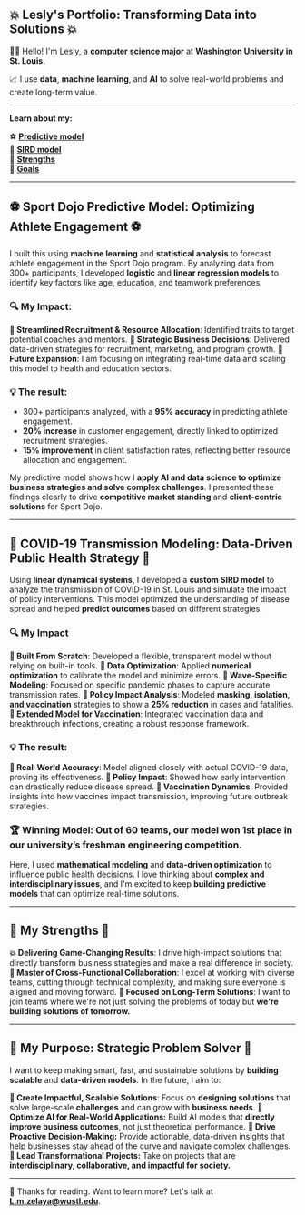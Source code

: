 ## **💥 Lesly's Portfolio: Transforming Data into Solutions 💥**

👋🏽 Hello! I'm Lesly, a **computer science major** at **Washington University in St. Louis**.  

📈 I use **data**, **machine learning**, and **AI** to solve real-world problems and create long-term value.

---

**Learn about my:**  

⚽ [**Predictive model**](#-sport-dojo-predictive-model-optimizing-athlete-engagement-)  
💊 [**SIRD model**](#-covid-19-transmission-modeling-data-driven-public-health-strategy-)  
💪 [**Strengths**](#-my-strengths-)  
🚀 [**Goals**](#-my-purpose-strategic-problem-solver-)  

---

## ⚽ **Sport Dojo Predictive Model: Optimizing Athlete Engagement** ⚽  

I built this using **machine learning** and **statistical analysis** to forecast athlete engagement in the Sport Dojo program. By analyzing data from 300+ participants, I developed **logistic** and **linear regression models** to identify key factors like age, education, and teamwork preferences.

### **🔍 My Impact:**

 **🔹 Streamlined Recruitment & Resource Allocation**: Identified traits to target potential coaches and mentors.
 **🔹 Strategic Business Decisions**: Delivered data-driven strategies for recruitment, marketing, and program growth.
 **🔹 Future Expansion**: I am focusing on integrating real-time data and scaling this model to health and education sectors.

### **💡 The result:**

- 300+ participants analyzed, with a **95% accuracy** in predicting athlete engagement.
- **20% increase** in customer engagement, directly linked to optimized recruitment strategies.
- **15% improvement** in client satisfaction rates, reflecting better resource allocation and engagement.

My predictive model shows how I **apply AI and data science to optimize business strategies and solve complex challenges**. I presented these findings clearly to drive **competitive market standing** and **client-centric solutions** for Sport Dojo.

---

## **💊 COVID-19 Transmission Modeling: Data-Driven Public Health Strategy** 💊

Using **linear dynamical systems**, I developed a **custom SIRD model** to analyze the transmission of COVID-19 in St. Louis and simulate the impact of policy interventions. This model optimized the understanding of disease spread and helped **predict outcomes** based on different strategies.

### **🔍 My Impact**

 **🔹 Built From Scratch**: Developed a flexible, transparent model without relying on built-in tools.
 **🔹 Data Optimization**: Applied **numerical optimization** to calibrate the model and minimize errors.
 **🔹 Wave-Specific Modeling**: Focused on specific pandemic phases to capture accurate transmission rates.
 **🔹 Policy Impact Analysis**: Modeled **masking, isolation, and vaccination** strategies to show a **25% reduction** in cases and fatalities.
 **🔹 Extended Model for Vaccination**: Integrated vaccination data and breakthrough infections, creating a robust response framework.

### **💡 The result:**

 **🔹 Real-World Accuracy**: Model aligned closely with actual COVID-19 data, proving its effectiveness.
 **🔹 Policy Impact**: Showed how early intervention can drastically reduce disease spread.
 **🔹 Vaccination Dynamics**: Provided insights into how vaccines impact transmission, improving future outbreak strategies.

### **🏆 Winning Model:**  Out of 60 teams, our model won **1st place** in our university’s freshman engineering competition.

Here, I used **mathematical modeling** and **data-driven optimization** to influence public health decisions. I love thinking about **complex and interdisciplinary issues**, and I'm excited to keep **building predictive models** that can optimize real-time solutions.

---

## **💪 My Strengths 💪**

**💥 Delivering Game-Changing Results**: I drive high-impact solutions that directly transform business strategies and make a real difference in society.
**🤝 Master of Cross-Functional Collaboration**: I excel at working with diverse teams, cutting through technical complexity, and making sure everyone is aligned and moving forward.
**🎯 Focused on Long-Term Solutions**: I want to join teams where we're not just solving the problems of today but **we're building solutions of tomorrow.**

---

## **🚀 My Purpose: Strategic Problem Solver 🚀**

I want to keep making smart, fast, and sustainable solutions by **building scalable** and **data-driven models**. In the future, I aim to:

**🔹 Create Impactful, Scalable Solutions**: Focus on **designing solutions** that solve large-scale **challenges** and can grow with **business needs**.
**🔹 Optimize AI for Real-World Applications:** Build AI models that **directly improve business outcomes**, not just theoretical performance.
**🔹 Drive Proactive Decision-Making:** Provide actionable, data-driven insights that help businesses stay ahead of the curve and navigate complex challenges.
**🔹 Lead Transformational Projects:** Take on projects that are **interdisciplinary, collaborative, and impactful for society.**

---

🤝 Thanks for reading. Want to learn more? Let's talk at **L.m.zelaya@wustl.edu**.
